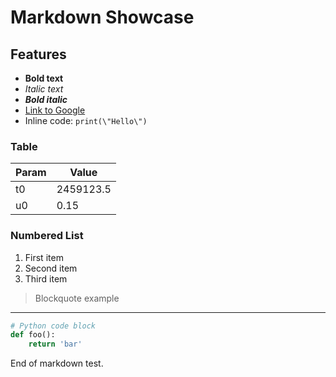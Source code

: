 # Markdown Showcase

## Features
- **Bold text**
- *Italic text*
- ***Bold italic***
- [Link to Google](https://www.google.com)
- Inline code: `print(\"Hello\")`

### Table
| Param | Value |
|-------|-------|
| t0    | 2459123.5 |
| u0    | 0.15 |

### Numbered List
1. First item
2. Second item
3. Third item

> Blockquote example

---

```python
# Python code block
def foo():
    return 'bar'
```

End of markdown test.